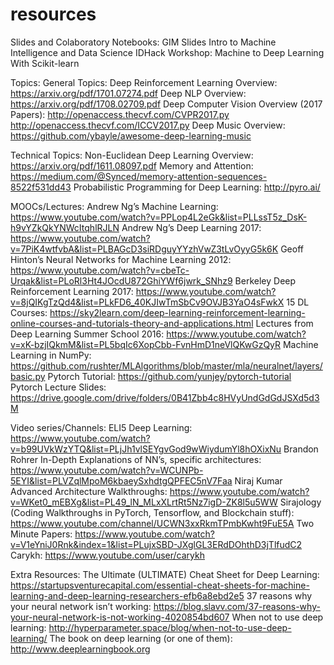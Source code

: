 # resources
Slides and Colaboratory Notebooks:
GIM Slides
Intro to Machine Intelligence and Data Science
IDHack Workshop: Machine to Deep Learning With Scikit-learn

Topics:
General Topics:
Deep Reinforcement Learning Overview: https://arxiv.org/pdf/1701.07274.pdf
Deep NLP Overview: https://arxiv.org/pdf/1708.02709.pdf
Deep Computer Vision Overview (2017 Papers):
http://openaccess.thecvf.com/CVPR2017.py
http://openaccess.thecvf.com/ICCV2017.py
Deep Music Overview: https://github.com/ybayle/awesome-deep-learning-music

Technical Topics:
Non-Euclidean Deep Learning Overview: https://arxiv.org/pdf/1611.08097.pdf
Memory and Attention: https://medium.com/@Synced/memory-attention-sequences-8522f531dd43
Probabilistic Programming for Deep Learning: http://pyro.ai/

MOOCs/Lectures:
Andrew Ng’s Machine Learning: https://www.youtube.com/watch?v=PPLop4L2eGk&list=PLLssT5z_DsK-h9vYZkQkYNWcItqhlRJLN
Andrew Ng’s Deep Learning 2017:
https://www.youtube.com/watch?v=7PiK4wtfvbA&list=PLBAGcD3siRDguyYYzhVwZ3tLvOyyG5k6K
Geoff Hinton’s Neural Networks for Machine Learning 2012: https://www.youtube.com/watch?v=cbeTc-Urqak&list=PLoRl3Ht4JOcdU872GhiYWf6jwrk_SNhz9
Berkeley Deep Reinforcement Learning 2017: https://www.youtube.com/watch?v=8jQIKgTzQd4&list=PLkFD6_40KJIwTmSbCv9OVJB3YaO4sFwkX
15 DL Courses: https://sky2learn.com/deep-learning-reinforcement-learning-online-courses-and-tutorials-theory-and-applications.html
Lectures from Deep Learning Summer School 2016: https://www.youtube.com/watch?v=xK-bzjIQkmM&list=PL5bqIc6XopCbb-FvnHmD1neVlQKwGzQyR
Machine Learning in NumPy:
https://github.com/rushter/MLAlgorithms/blob/master/mla/neuralnet/layers/basic.py
Pytorch Tutorial:
https://github.com/yunjey/pytorch-tutorial
Pytorch Lecture Slides:
https://drive.google.com/drive/folders/0B41Zbb4c8HVyUndGdGdJSXd5d3M

Video series/Channels:
ELI5 Deep Learning:
https://www.youtube.com/watch?v=b99UVkWzYTQ&list=PLjJh1vlSEYgvGod9wWiydumYl8hOXixNu
Brandon Rohrer In-Depth Explanations of NN’s, specific architectures:
https://www.youtube.com/watch?v=WCUNPb-5EYI&list=PLVZqlMpoM6kbaeySxhdtgQPFEC5nV7Faa
Niraj Kumar Advanced Architecture Walkthroughs:
https://www.youtube.com/watch?v=WKet0_mEBXg&list=PL49_lN_MLxXLrtRt5Nz7igD-ZK8l5u5WW
Sirajology (Coding Walkthroughs in PyTorch, Tensorflow, and Blockchain stuff): https://www.youtube.com/channel/UCWN3xxRkmTPmbKwht9FuE5A
Two Minute Papers: https://www.youtube.com/watch?v=V1eYniJ0Rnk&index=1&list=PLujxSBD-JXglGL3ERdDOhthD3jTlfudC2
Carykh: https://www.youtube.com/user/carykh

Extra Resources:
The Ultimate (ULTIMATE) Cheat Sheet for Deep Learning: https://startupsventurecapital.com/essential-cheat-sheets-for-machine-learning-and-deep-learning-researchers-efb6a8ebd2e5
37 reasons why your neural network isn’t working: https://blog.slavv.com/37-reasons-why-your-neural-network-is-not-working-4020854bd607
When not to use deep learning: http://hyperparameter.space/blog/when-not-to-use-deep-learning/
The book on deep learning (or one of them): http://www.deeplearningbook.org
